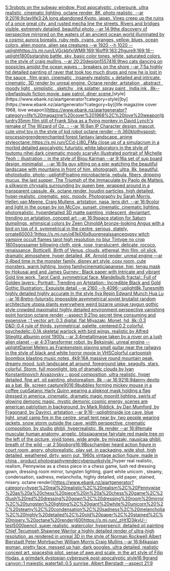 [5:3](https://www.ebank.nz/aiartgenerator?category=5%3A3)[robots on the subway window, Post apocalyptic, cyberpunk, ultra realistic, cinematic lighting, octane render, 8K, photo realistic, --ar 9:20](https://www.ebank.nz/aiartgenerator?category=robots%20on%20the%20subway%20window%2C%20Post%20apocalyptic%2C%20cyberpunk%2C%20ultra%20realistic%2C%20cinematic%20lighting%2C%20octane%20render%2C%208K%2C%20photo%20realistic%2C%20--ar%209%3A20)[16:9](https://www.ebank.nz/aiartgenerator?category=16%3A9)[clay](https://www.ebank.nz/aiartgenerator?category=clay)[life](https://www.ebank.nz/aiartgenerator?category=life)[3:2](https://www.ebank.nz/aiartgenerator?category=3%3A2)[A long abandoned Kyoto, japan. Vines creep up the ruins of a once great city, and rusted mecha line the streets. Rivers and bridges visible, extremely detailed, beautiful photo --ar 14:9](https://www.ebank.nz/aiartgenerator?category=A%20long%20abandoned%20Kyoto%2C%20japan.%20Vines%20creep%20up%20the%20ruins%20of%20a%20once%20great%20city%2C%20and%20rusted%20mecha%20line%20the%20streets.%20Rivers%20and%20bridges%20visible%2C%20extremely%20detailed%2C%20beautiful%20photo%20--ar%2014%3A9)[the discovery of perspective mirrored on the waters of an ancient ocean world illuminated by a cosmic aurora borealis, ruby reds, cyans, oranges, yellow, blues, ocean colors, alien moons, alien sea creatures   --w 1920 --h 1020 --uplight](https://www.ebank.nz/aiartgenerator?category=the%20discovery%20of%20perspective%20mirrored%20on%20the%20waters%20of%20an%20ancient%20ocean%20world%20illuminated%20by%20a%20cosmic%20aurora%20borealis%2C%20ruby%20reds%2C%20cyans%2C%20oranges%2C%20yellow%2C%20blues%2C%20ocean%20colors%2C%20alien%20moons%2C%20alien%20sea%20creatures%20%20%20--w%201920%20--h%201020%20--uplight)[<https://s.mj.run/LVGckbfxiWM>](https://www.ebank.nz/aiartgenerator?category=%3Chttps%3A//s.mj.run/LVGckbfxiWM%3E)[9:16](https://www.ebank.nz/aiartgenerator?category=9%3A16)[9:16](https://www.ebank.nz/aiartgenerator?category=9%3A16)[off](https://www.ebank.nz/aiartgenerator?category=off)[9:16](https://www.ebank.nz/aiartgenerator?category=9%3A16)[3:2](https://www.ebank.nz/aiartgenerator?category=3%3A2)[figure](https://www.ebank.nz/aiartgenerator?category=figure)[9:16](https://www.ebank.nz/aiartgenerator?category=9%3A16)[9:16](https://www.ebank.nz/aiartgenerator?category=9%3A16)[--uplight](https://www.ebank.nz/aiartgenerator?category=--uplight)[1800s](https://www.ebank.nz/aiartgenerator?category=1800s)[starship battle, sky, basic color tones, white, saturated colors, in the style of craig mullins, --ar 20:20](https://www.ebank.nz/aiartgenerator?category=starship%20battle%2C%20sky%2C%20basic%20color%20tones%2C%20white%2C%20saturated%20colors%2C%20in%20the%20style%20of%20craig%20mullins%2C%20--ar%2020%3A20)[design](https://www.ebank.nz/aiartgenerator?category=design)[15574](https://www.ebank.nz/aiartgenerator?category=15574)[16:9](https://www.ebank.nz/aiartgenerator?category=16%3A9)[two cats dancing on popsicles amidst the ocean waves : : breakers on the shore --ar 7:5](https://www.ebank.nz/aiartgenerator?category=two%20cats%20dancing%20on%20popsicles%20amidst%20the%20ocean%20waves%20%3A%20%3A%20breakers%20on%20the%20shore%20--ar%207%3A5)[a highly hd detailed painting of raver that took too much drugs and now he is lost in the sauce  , film grain, cinematic , insanely realistic + detailed and intricate, cinematic, 3D render by unreal engine, Octane render, artstation , abstract , moody light , simplistic , sketchy , ink splatter, spray paint , India ink , 8k](https://www.ebank.nz/aiartgenerator?category=a%20highly%20hd%20detailed%20painting%20of%20raver%20that%20took%20too%20much%20drugs%20and%20now%20he%20is%20lost%20in%20the%20sauce%20%20%2C%20film%20grain%2C%20cinematic%20%2C%20insanely%20realistic%20%2B%20detailed%20and%20intricate%2C%20cinematic%2C%203D%20render%20by%20unreal%20engine%2C%20Octane%20render%2C%20artstation%20%2C%20abstract%20%2C%20moody%20light%20%2C%20simplistic%20%2C%20sketchy%20%2C%20ink%20splatter%2C%20spray%20paint%20%2C%20India%20ink%20%2C%208k)[--vibefast](https://www.ebank.nz/aiartgenerator?category=--vibefast)[pulp fiction movie. paw patrol. diner scene.](https://www.ebank.nz/aiartgenerator?category=pulp%20fiction%20movie.%20paw%20patrol.%20diner%20scene.)[style](https://www.ebank.nz/aiartgenerator?category=style)[by](https://www.ebank.nz/aiartgenerator?category=by)[life magazine cover 1968, love weapon](https://www.ebank.nz/aiartgenerator?category=life%20magazine%20cover%201968%2C%20love%20weapon)[blur](https://www.ebank.nz/aiartgenerator?category=blur)[dry](https://www.ebank.nz/aiartgenerator?category=dry)[35mm film still of Frank Silva as a flying monkey in David Lynch's remake of The Wizard of Oz. :: --ar 16:9](https://www.ebank.nz/aiartgenerator?category=35mm%20film%20still%20of%20Frank%20Silva%20as%20a%20flying%20monkey%20in%20David%20Lynch%27s%20remake%20of%20The%20Wizard%20of%20Oz.%20%3A%3A%20--ar%2016%3A9)[an IP Character design, mascot, cute vinyl toy in the style of kid robot octane render --h 360](https://www.ebank.nz/aiartgenerator?category=an%20IP%20Character%20design%2C%20mascot%2C%20cute%20vinyl%20toy%20in%20the%20style%20of%20kid%20robot%20octane%20render%20--h%20360)[klothys](https://www.ebank.nz/aiartgenerator?category=klothys)[post-processing](https://www.ebank.nz/aiartgenerator?category=post-processing)[render](https://www.ebank.nz/aiartgenerator?category=render)[enchanted forest fantasy landscape. anime style](https://www.ebank.nz/aiartgenerator?category=enchanted%20forest%20fantasy%20landscape.%20anime%20style)[octane::](https://www.ebank.nz/aiartgenerator?category=octane%3A%3A)[<https://s.mj.run/CCd-Ll80_FM>](https://www.ebank.nz/aiartgenerator?category=%3Chttps%3A//s.mj.run/CCd-Ll80_FM%3E)[a close up of a simulacrum in a morbid detailed apocalyptic futuristic white laboratory in the style of tsutomu nihei dark cinematic moody scary](https://www.ebank.nz/aiartgenerator?category=a%20close%20up%20of%20a%20simulacrum%20in%20a%20morbid%20detailed%20apocalyptic%20futuristic%20white%20laboratory%20in%20the%20style%20of%20tsutomu%20nihei%20dark%20cinematic%20moody%20scary)[An illustrated portrait of Michelle Yeoh :: illustration :: in the style of Bijou Karman --ar 9:16](https://www.ebank.nz/aiartgenerator?category=An%20illustrated%20portrait%20of%20Michelle%20Yeoh%20%3A%3A%20illustration%20%3A%3A%20in%20the%20style%20of%20Bijou%20Karman%20--ar%209%3A16)[a set of sup board design  ,minimalist , --ar 16:9](https://www.ebank.nz/aiartgenerator?category=a%20set%20of%20sup%20board%20design%20%20%2Cminimalist%20%2C%20--ar%2016%3A9)[a guy sitting on a pier watching the beautiful landscape with mountains in front of him, photograph, ultra, 8k, beautiful, photostudio, photo](https://www.ebank.nz/aiartgenerator?category=a%20guy%20sitting%20on%20a%20pier%20watching%20the%20beautiful%20landscape%20with%20mountains%20in%20front%20of%20him%2C%20photograph%2C%20ultra%2C%208k%2C%20beautiful%2C%20photostudio%2C%20photo)[--uplight](https://www.ebank.nz/aiartgenerator?category=--uplight)[Floating microbacteria, nebula, fibers, dripping mucus, the last supper, The Triumph of the Immaculate by Paolo de Matteis, a silkworm chrysalis surrounding by queen bee, wrapped around in a transparent capsule, 4k, octane render, houdini particles, high detailed, hyper-realistic, cinematic, epic, moody, Photography by Sarah Morris, Hellen van Meene, Craig Mullens, artstation, nasa, lens dirt, --ar 16:9](https://www.ebank.nz/aiartgenerator?category=Floating%20microbacteria%2C%20nebula%2C%20fibers%2C%20dripping%20mucus%2C%20the%20last%20supper%2C%20The%20Triumph%20of%20the%20Immaculate%20by%20Paolo%20de%20Matteis%2C%20a%20silkworm%20chrysalis%20surrounding%20by%20queen%20bee%2C%20wrapped%20around%20in%20a%20transparent%20capsule%2C%204k%2C%20octane%20render%2C%20houdini%20particles%2C%20high%20detailed%2C%20hyper-realistic%2C%20cinematic%2C%20epic%2C%20moody%2C%20Photography%20by%20Sarah%20Morris%2C%20Hellen%20van%20Meene%2C%20Craig%20Mullens%2C%20artstation%2C%20nasa%2C%20lens%20dirt%2C%20--ar%2016%3A9)[color and light in the ocean by jon McCoy, sunset, cinematic, cinematic lighting, photorealistic, hyperdetailed 3D matte painting, iridescent, deviantart, trending on artstation, concept art --ar 16:9](https://www.ebank.nz/aiartgenerator?category=color%20and%20light%20in%20the%20ocean%20by%20jon%20McCoy%2C%20sunset%2C%20cinematic%2C%20cinematic%20lighting%2C%20photorealistic%2C%20hyperdetailed%203D%20matte%20painting%2C%20iridescent%2C%20deviantart%2C%20trending%20on%20artstation%2C%20concept%20art%20--ar%2016%3A9)[space station  for Saturn dumplings, whimsical colors by Zeen Chin](https://www.ebank.nz/aiartgenerator?category=space%20station%20%20for%20Saturn%20dumplings%2C%20whimsical%20colors%20by%20Zeen%20Chin)[old](https://www.ebank.nz/aiartgenerator?category=old)[A bronze-looking Angus with a bird on top of it, symmetrical in the centre, serious, stately, ornate](https://www.ebank.nz/aiartgenerator?category=A%20bronze-looking%20Angus%20with%20a%20bird%20on%20top%20of%20it%2C%20symmetrical%20in%20the%20centre%2C%20serious%2C%20stately%2C%20ornate)[6000](https://www.ebank.nz/aiartgenerator?category=6000)[3:1](https://www.ebank.nz/aiartgenerator?category=3%3A1)[<https://s.mj.run/o61klO6x8uo>](https://www.ebank.nz/aiartgenerator?category=%3Chttps%3A//s.mj.run/o61klO6x8uo%3E)[reneaissance](https://www.ebank.nz/aiartgenerator?category=reneaissance)[gypsy witch vampire occult flames tarot high resolution no blur Tintype no crop 1800s](https://www.ebank.nz/aiartgenerator?category=gypsy%20witch%20vampire%20occult%20flames%20tarot%20high%20resolution%20no%20blur%20Tintype%20no%20crop%201800s)[gossamer billowing cloth, pink, rose, translucent, delicate, rococo, renaissance, Botticelli, Birth of Venus, clouds, ethereal, thin film, oil slick, dramatic atmosphere, hyper detailed, 4K, Arnold render, unreal engine —ar 3:4](https://www.ebank.nz/aiartgenerator?category=gossamer%20billowing%20cloth%2C%20pink%2C%20rose%2C%20translucent%2C%20delicate%2C%20rococo%2C%20renaissance%2C%20Botticelli%2C%20Birth%20of%20Venus%2C%20clouds%2C%20ethereal%2C%20thin%20film%2C%20oil%20slick%2C%20dramatic%20atmosphere%2C%20hyper%20detailed%2C%204K%2C%20Arnold%20render%2C%20unreal%20engine%20%E2%80%94ar%203%3A4)[bed time in the monster family, disney art style, cosy room, cute monsters, warm lighting, loving family](https://www.ebank.nz/aiartgenerator?category=bed%20time%20in%20the%20monster%20family%2C%20disney%20art%20style%2C%20cosy%20room%2C%20cute%20monsters%2C%20warm%20lighting%2C%20loving%20family)[cinematic](https://www.ebank.nz/aiartgenerator?category=cinematic)[japanese, hiei, tengu mask by Hokusai and and James Gurney::  Black paper with Intricate and vibrant Gold line work, Tarot Card, symmetrical face, Mandelbulb fractal::  Full of Golden layers::  Portrait:: Trending on Artstation::  Incredible Black and Gold Gothic Illustration::  Exquisite detail  --w 2160  --h 4096](https://www.ebank.nz/aiartgenerator?category=japanese%2C%20hiei%2C%20tengu%20mask%20by%20Hokusai%20and%20and%20James%20Gurney%3A%3A%20%20Black%20paper%20with%20Intricate%20and%20vibrant%20Gold%20line%20work%2C%20Tarot%20Card%2C%20symmetrical%20face%2C%20Mandelbulb%20fractal%3A%3A%20%20Full%20of%20Golden%20layers%3A%3A%20%20Portrait%3A%3A%20Trending%20on%20Artstation%3A%3A%20%20Incredible%20Black%20and%20Gold%20Gothic%20Illustration%3A%3A%20%20Exquisite%20detail%20%20--w%202160%20%20--h%204096)[--uplight](https://www.ebank.nz/aiartgenerator?category=--uplight)[8k,](https://www.ebank.nz/aiartgenerator?category=8k%2C)[Tunesmith highly detailed highly accurate In the style Ilya Repin Edward Munch Hua Lu --ar 16:8](https://www.ebank.nz/aiartgenerator?category=Tunesmith%20highly%20detailed%20highly%20accurate%20In%20the%20style%20Ilya%20Repin%20Edward%20Munch%20Hua%20Lu%20--ar%2016%3A8)[retro-futuristic impossible asymmetrical soviet brutalist random architecture utopia plants everywhere weird bizarre unique raygun gothic style crowded maximalist highly detailed environment perspective vanishing point horizon octane render --aspect 9:21](https://www.ebank.nz/aiartgenerator?category=retro-futuristic%20impossible%20asymmetrical%20soviet%20brutalist%20random%20architecture%20utopia%20plants%20everywhere%20weird%20bizarre%20unique%20raygun%20gothic%20style%20crowded%20maximalist%20highly%20detailed%20environment%20perspective%20vanishing%20point%20horizon%20octane%20render%20--aspect%209%3A21)[no secret time consuming and expensive ::1 vector art::0.3 digital, flat Miyazaki, Monet, hd, 8k::0.3 D&D::0.4 rule of thirds, symmetrical, palette, centered:0.2 colorful, psychedelic::0.1](https://www.ebank.nz/aiartgenerator?category=no%20secret%20time%20consuming%20and%20expensive%20%3A%3A1%20vector%20art%3A%3A0.3%20digital%2C%20flat%20Miyazaki%2C%20Monet%2C%20hd%2C%208k%3A%3A0.3%20D%26D%3A%3A0.4%20rule%20of%20thirds%2C%20symmetrical%2C%20palette%2C%20centered%3A0.2%20colorful%2C%20psychedelic%3A%3A0.1)[A skeletal warlock with bird wings, realistic by Alfred Stieglitz albumin print 1900s --ar 3:4](https://www.ebank.nz/aiartgenerator?category=A%20skeletal%20warlock%20with%20bird%20wings%2C%20realistic%20by%20Alfred%20Stieglitz%20albumin%20print%201900s%20--ar%203%3A4)[metall](https://www.ebank.nz/aiartgenerator?category=metall)[image taken by a rover on a lush alien planet --ar 4:3](https://www.ebank.nz/aiartgenerator?category=image%20taken%20by%20a%20rover%20on%20a%20lush%20alien%20planet%20--ar%204%3A3)[Transformer robot, by Beksinski, unreal engine --uplight](https://www.ebank.nz/aiartgenerator?category=Transformer%20robot%2C%20by%20Beksinski%2C%20unreal%20engine%20--uplight)[Daniel Melero as Frankenstein playing small guitar near the railways in the style of black and white horror movie in VHS](https://www.ebank.nz/aiartgenerator?category=Daniel%20Melero%20as%20Frankenstein%20playing%20small%20guitar%20near%20the%20railways%20in%20the%20style%20of%20black%20and%20white%20horror%20movie%20in%20VHS)[Colorful cartoonish boombox blasting music notes, 4k](https://www.ebank.nz/aiartgenerator?category=Colorful%20cartoonish%20boombox%20blasting%20music%20notes%2C%204k)[9:16](https://www.ebank.nz/aiartgenerator?category=9%3A16)[A massive round mountain peak, dreamy mood, lush landscape all around, foreground lake, seagulls, stars, colorful, Storm, full moonlight, lots of dramatic clouds by Ivan Konstantinovich Aivazovsky :: good composition, ultra realistic, hyper detailed, fine art, oil painting, photorealism, 8k --ar 16:9](https://www.ebank.nz/aiartgenerator?category=A%20massive%20round%20mountain%20peak%2C%20dreamy%20mood%2C%20lush%20landscape%20all%20around%2C%20foreground%20lake%2C%20seagulls%2C%20stars%2C%20colorful%2C%20Storm%2C%20full%20moonlight%2C%20lots%20of%20dramatic%20clouds%20by%20Ivan%20Konstantinovich%20Aivazovsky%20%3A%3A%20good%20composition%2C%20ultra%20realistic%2C%20hyper%20detailed%2C%20fine%20art%2C%20oil%20painting%2C%20photorealism%2C%208k%20--ar%2016%3A9)[2](https://www.ebank.nz/aiartgenerator?category=2)[16:9](https://www.ebank.nz/aiartgenerator?category=16%3A9)[danny devito as a bat, 8k, screen capture](https://www.ebank.nz/aiartgenerator?category=danny%20devito%20as%20a%20bat%2C%208k%2C%20screen%20capture)[90](https://www.ebank.nz/aiartgenerator?category=90)[16:9](https://www.ebank.nz/aiartgenerator?category=16%3A9)[bubbles forming mickey mouse in a coffee cup](https://www.ebank.nz/aiartgenerator?category=bubbles%20forming%20mickey%20mouse%20in%20a%20coffee%20cup)[Satanic Harly Quinn wearing a slipknot mask holding a flag dressed in america, cinematic, dramatic magic moonlit lighting, swirls of glowing demonic magic, mystic demonic cosmic energy, scenes are american patriotism in background, by Mark Riddick, by Dan Mumford, by Fragonard, by Davinci, artstation --ar 9:16](https://www.ebank.nz/aiartgenerator?category=Satanic%20Harly%20Quinn%20wearing%20a%20slipknot%20mask%20holding%20a%20flag%20dressed%20in%20america%2C%20cinematic%2C%20dramatic%20magic%20moonlit%20lighting%2C%20swirls%20of%20glowing%20demonic%20magic%2C%20mystic%20demonic%20cosmic%20energy%2C%20scenes%20are%20american%20patriotism%20in%20background%2C%20by%20Mark%20Riddick%2C%20by%20Dan%20Mumford%2C%20by%20Fragonard%2C%20by%20Davinci%2C%20artstation%20--ar%209%3A16)[--uplight](https://www.ebank.nz/aiartgenerator?category=--uplight)[inside ice cave, blue light, small camp fire in the centre, small tent near by, two people wearing jackets, snow storm outside the cave, width perspective, cinematic composition, by studio ghibli, hyperrealistic, 8k render --ar 16:8](https://www.ebank.nz/aiartgenerator?category=inside%20ice%20cave%2C%20blue%20light%2C%20small%20camp%20fire%20in%20the%20centre%2C%20small%20tent%20near%20by%2C%20two%20people%20wearing%20jackets%2C%20snow%20storm%20outside%20the%20cave%2C%20width%20perspective%2C%20cinematic%20composition%2C%20by%20studio%20ghibli%2C%20hyperrealistic%2C%208k%20render%20--ar%2016%3A8)[female muscular human anatomy, angelic, bliss](https://www.ebank.nz/aiartgenerator?category=female%20muscular%20human%20anatomy%2C%20angelic%2C%20bliss)[japanese fairytale red maple tree on the left of the picture, vivid tones, wide angle, by miyazaki, nausicaa ghibli, breath of the wild --ar 2:5](https://www.ebank.nz/aiartgenerator?category=japanese%20fairytale%20red%20maple%20tree%20on%20the%20left%20of%20the%20picture%2C%20vivid%20tones%2C%20wide%20angle%2C%20by%20miyazaki%2C%20nausicaa%20ghibli%2C%20breath%20of%20the%20wild%20--ar%202%3A5)[bioborg](https://www.ebank.nz/aiartgenerator?category=bioborg)[16:9](https://www.ebank.nz/aiartgenerator?category=16%3A9)[Bosch](https://www.ebank.nz/aiartgenerator?category=Bosch)[amber heard action figure in court room, angry, photorealistic, play set, in packaging, wide shot, high detailed, weathered, dirty, worn out, 1960s vintage action figure, made in china , product photography](https://www.ebank.nz/aiartgenerator?category=amber%20heard%20action%20figure%20in%20court%20room%2C%20angry%2C%20photorealistic%2C%20play%20set%2C%20in%20packaging%2C%20wide%20shot%2C%20high%20detailed%2C%20weathered%2C%20dirty%2C%20worn%20out%2C%201960s%20vintage%20action%20figure%2C%20made%20in%20china%20%2C%20product%20photography)[render](https://www.ebank.nz/aiartgenerator?category=render)[cyberpunk](https://www.ebank.nz/aiartgenerator?category=cyberpunk)[style.](https://www.ebank.nz/aiartgenerator?category=style.)[hyper real realistic, realism, Pennywise as a chess piece in a chess game, lush red dressing gown, dressing room mirror, tungsten lighting, giant white unicorn , steamy, condensation, sadness, melancholia, highly detailed, old paper, stained, misery. octane render](https://www.ebank.nz/aiartgenerator?category=hyper%20real%20realistic%2C%20realism%2C%20Pennywise%20as%20a%20chess%20piece%20in%20a%20chess%20game%2C%20lush%20red%20dressing%20gown%2C%20dressing%20room%20mirror%2C%20tungsten%20lighting%2C%20giant%20white%20unicorn%20%2C%20steamy%2C%20condensation%2C%20sadness%2C%20melancholia%2C%20highly%20detailed%2C%20old%20paper%2C%20stained%2C%20misery.%20octane%20render)[600](https://www.ebank.nz/aiartgenerator?category=600)[<https://s.mj.run/_zHt1D3jkyU>](https://www.ebank.nz/aiartgenerator?category=%3Chttps%3A//s.mj.run/_zHt1D3jkyU%3E)[--test](https://www.ebank.nz/aiartgenerator?category=--test)[5000](https://www.ebank.nz/aiartgenerator?category=5000)[pencil, super realistic, watercolor, hyperpencil, detailed oil painting Chief Tecumseh Shawnee Warrior  a highly detailed render of ultra-high resolution, as rendered in unreal 3D in the style of Norman Rockwell Albert Bierstadt Peter Mohrbacher William Morris Craig Mullins --ar 16:8](https://www.ebank.nz/aiartgenerator?category=pencil%2C%20super%20realistic%2C%20watercolor%2C%20hyperpencil%2C%20detailed%20oil%20painting%20Chief%20Tecumseh%20Shawnee%20Warrior%20%20a%20highly%20detailed%20render%20of%20ultra-high%20resolution%2C%20as%20rendered%20in%20unreal%203D%20in%20the%20style%20of%20Norman%20Rockwell%20Albert%20Bierstadt%20Peter%20Mohrbacher%20William%20Morris%20Craig%20Mullins%20--ar%2016%3A8)[4k](https://www.ebank.nz/aiartgenerator?category=4k)[asian woman, pretty face, messed up hair, dark googles, ultra detailed, realistic concept art. spaceship pilot. sense of awe and scale, in the art style of Filip Hodas, a grimdark dystopian cyberpunk post-apocalyptic style](https://www.ebank.nz/aiartgenerator?category=asian%20woman%2C%20pretty%20face%2C%20messed%20up%20hair%2C%20dark%20googles%2C%20ultra%20detailed%2C%20realistic%20concept%20art.%20spaceship%20pilot.%20sense%20of%20awe%20and%20scale%2C%20in%20the%20art%20style%20of%20Filip%20Hodas%2C%20a%20grimdark%20dystopian%20cyberpunk%20post-apocalyptic%20style)[16:9](https://www.ebank.nz/aiartgenerator?category=16%3A9)[grand canyon::1 majestic waterfall::0.5 sunrise, Albert Bierstadt --aspect 21:9](https://www.ebank.nz/aiartgenerator?category=grand%20canyon%3A%3A1%20majestic%20waterfall%3A%3A0.5%20sunrise%2C%20Albert%20Bierstadt%20--aspect%2021%3A9)